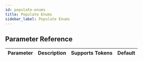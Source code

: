 ```yaml
---
id: populate-enums
title: Populate Enums
sidebar_label: Populate Enums
---
```





## Parameter Reference
| Parameter | Description | Supports Tokens | Default |
| -- | -- | -- | -- |
